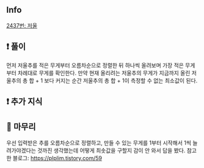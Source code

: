 ## Info
<a href="https://www.acmicpc.net/problem/2437" rel="nofollow">2437번: 저울</a>

## ❗ 풀이
먼저 저울추를 적은 무게부터 오름차순으로 정렬한 뒤 하나씩 올려보며 가장 적은 무게부터 차례대로 무게를 확인한다.
만약 현재 올리려는 저울추의 무게가 지금까지 올린 저울추의 총 합 + 1 보다 커지는 순간 저울추의 총 합 + 1이 측정할 수 없는 최소값이 된다.

## ❗ 추가 지식

## 🙂 마무리
우선 입력받은 추를 오름차순으로 정렬하고, 만들 수 있는 무게를 1부터 시작해서 1씩 늘려가야겠다는 것까진 생각했는데 어떻게 최솟값을 구할지 감이 안 와서 답을 봤다.
참고한 블로그: https://plplim.tistory.com/59